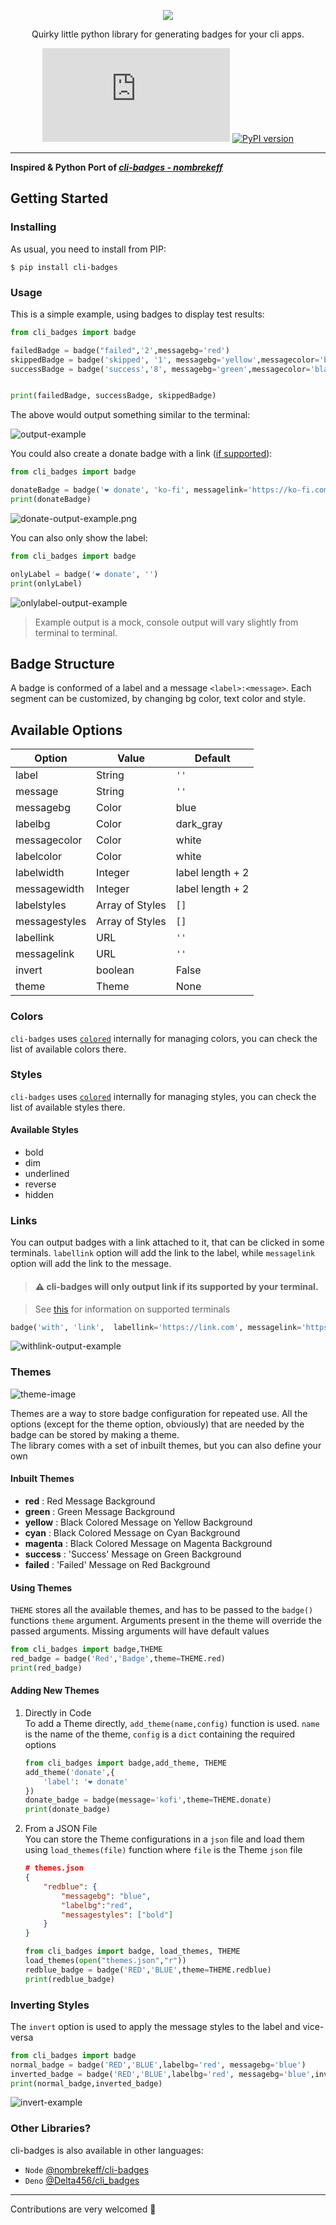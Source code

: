 <div align="center">
  
  ![](https://vectr.com/kerff/ddbmvyZmm.svg?width=600&height=300&select=aNbKxciPh)
  
  Quirky little python library for generating badges for your cli apps.
  
  ![GitHub file size in bytes](https://img.shields.io/github/size/haideralipunjabi/cli-badges/cli_badges/cli_badges.py?style=flat-square)
  [![PyPI version](https://badge.fury.io/py/cli-badges.svg)](https://badge.fury.io/py/cli-badges)
</div>

---

**Inspired & Python Port of *[cli-badges - nombrekeff](https://github.com/nombrekeff/cli-badges)***

## Getting Started

### Installing

As usual, you need to install from PIP:

```
$ pip install cli-badges
```

### Usage

This is a simple example, using badges to display test results:

```python
from cli_badges import badge

failedBadge = badge("failed",'2',messagebg='red')
skippedBadge = badge('skipped', '1', messagebg='yellow',messagecolor='black')
successBadge = badge('success','8', messagebg='green',messagecolor='black')


print(failedBadge, successBadge, skippedBadge)
```

The above would output something similar to the terminal:

![output-example](https://raw.githubusercontent.com/haideralipunjabi/cli-badges/master/basic-output-example.png)

You could also create a donate badge with a link ([if supported](#links)):

```python
from cli_badges import badge

donateBadge = badge('❤️ donate', 'ko-fi', messagelink='https://ko-fi.com/logginjs');
print(donateBadge)
```

![donate-output-example.png](https://raw.githubusercontent.com/haideralipunjabi/cli-badges/master/donate-output-example.png)

You can also only show the label:

```python
from cli_badges import badge

onlyLabel = badge('❤️ donate', '')
print(onlyLabel)
```
![onlylabel-output-example](https://raw.githubusercontent.com/haideralipunjabi/cli-badges/master/onlylabel-output-example.png)

> Example output is a mock, console output will vary slightly from terminal to terminal.

## Badge Structure

A badge is conformed of a label and a message `<label>:<message>`. Each segment can be customized, by changing bg color, text color and style.

## Available Options

| Option | Value | Default |
|   ---  |  ---  |   ---   |
| label  | String | `''`     |
| message| String | `''`     |
| messagebg | Color | blue |
| labelbg | Color | dark_gray |
| messagecolor | Color | white |
| labelcolor | Color | white |
| labelwidth | Integer | label length + 2|
| messagewidth | Integer | label length + 2|
| labelstyles | Array of Styles | `[]` |
| messagestyles | Array of Styles | `[]`|
| labellink | URL | `''` |
| messagelink | URL | `''`|
| invert | boolean | False |
| theme | Theme | None |

### Colors

`cli-badges` uses [`colored`](https://pypi.org/project/colored/) internally for managing colors, you can check the list of available colors there.

### Styles
`cli-badges` uses [`colored`](https://pypi.org/project/colored/) internally for managing styles, you can check the list of available styles there.

#### Available Styles

* bold
* dim
* underlined
* reverse
* hidden

### Links

You can output badges with a link attached to it, that can be clicked in some terminals. `labellink` option will add the link to the label, while `messagelink` option will add the link to the message.

> #### ⚠︎ cli-badges will only output link if its supported by your terminal.

> See [this](https://gist.github.com/egmontkob/eb114294efbcd5adb1944c9f3cb5feda) for information on supported terminals

```python
badge('with', 'link',  labellink='https://link.com', messagelink='https://link2.com');
```
![withlink-output-example](https://raw.githubusercontent.com/haideralipunjabi/cli-badges/master/withlink-output-example.png)


### Themes

![theme-image](https://raw.githubusercontent.com/haideralipunjabi/cli-badges/master/themes.png)

Themes are a way to store badge configuration for repeated use. All the options (except for the theme option, obviously) that are needed by the badge can be stored by making a theme.  
The library comes with a set of inbuilt themes, but you can also define your own

#### Inbuilt Themes

* **red** : Red Message Background
* **green** : Green Message Background
* **yellow** : Black Colored Message on Yellow Background
* **cyan** : Black Colored Message on Cyan Background
* **magenta** : Black Colored Message on Magenta Background
* **success** : 'Success' Message on Green Background
* **failed** : 'Failed' Message on Red Background

#### Using Themes

`THEME` stores all the available themes, and has to be passed to the `badge()` functions `theme` argument. Arguments present in the theme will override the passed arguments. Missing arguments will have default values

```python
from cli_badges import badge,THEME
red_badge = badge('Red','Badge',theme=THEME.red)
print(red_badge)
```

#### Adding New Themes

1. Directly in Code  
To add a Theme directly, `add_theme(name,config)` function is used. `name` is the name of the theme, `config` is a `dict` containing the required options

    ```python
    from cli_badges import badge,add_theme, THEME
    add_theme('donate',{
        'label': '❤️ donate'
    })
    donate_badge = badge(message='kofi',theme=THEME.donate)
    print(donate_badge)
    ```
  
2. From a JSON File  
You can store the Theme configurations in a `json` file and load them using `load_themes(file)` function where `file` is the Theme `json` file

    ```json
    # themes.json
    {
        "redblue": {
            "messagebg": "blue",
            "labelbg":"red",
            "messagestyles": ["bold"]
        }
    }
    ```

    ```python
    from cli_badges import badge, load_themes, THEME
    load_themes(open("themes.json","r"))
    redblue_badge = badge('RED','BLUE',theme=THEME.redblue)
    print(redblue_badge)
    ```

### Inverting Styles

The `invert` option is used to apply the message styles to the label and vice-versa

```python
from cli_badges import badge
normal_badge = badge('RED','BLUE',labelbg='red', messagebg='blue')
inverted_badge = badge('RED','BLUE',labelbg='red', messagebg='blue',invert=True)
print(normal_badge,inverted_badge)
```
![invert-example](https://raw.githubusercontent.com/haideralipunjabi/cli-badges/master/invert-example.png)

### Other Libraries?

cli-badges is also available in other languages:

- `Node` [@nombrekeff/cli-badges](https://github.com/nombrekeff/cli-badges)
- `Deno` [@Delta456/cli_badges](https://github.com/Delta456/cli_badges)
---

Contributions are very welcomed 🥰